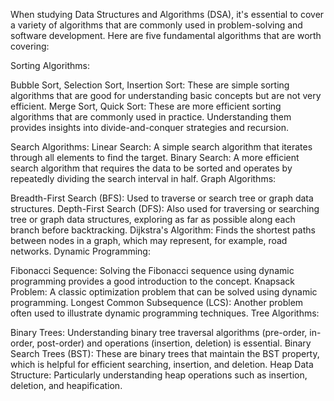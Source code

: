 When studying Data Structures and Algorithms (DSA), it's essential to cover a variety of algorithms that are commonly used in problem-solving and software development. Here are five fundamental algorithms that are worth covering:

Sorting Algorithms:

Bubble Sort, Selection Sort, Insertion Sort: These are simple sorting algorithms that are good for understanding basic concepts but are not very efficient.
Merge Sort, Quick Sort: These are more efficient sorting algorithms that are commonly used in practice. Understanding them provides insights into divide-and-conquer strategies and recursion.

Search Algorithms:
Linear Search: A simple search algorithm that iterates through all elements to find the target.
Binary Search: A more efficient search algorithm that requires the data to be sorted and operates by repeatedly dividing the search interval in half.
Graph Algorithms:

Breadth-First Search (BFS): Used to traverse or search tree or graph data structures.
Depth-First Search (DFS): Also used for traversing or searching tree or graph data structures, exploring as far as possible along each branch before backtracking.
Dijkstra's Algorithm: Finds the shortest paths between nodes in a graph, which may represent, for example, road networks.
Dynamic Programming:

Fibonacci Sequence: Solving the Fibonacci sequence using dynamic programming provides a good introduction to the concept.
Knapsack Problem: A classic optimization problem that can be solved using dynamic programming.
Longest Common Subsequence (LCS): Another problem often used to illustrate dynamic programming techniques.
Tree Algorithms:

Binary Trees: Understanding binary tree traversal algorithms (pre-order, in-order, post-order) and operations (insertion, deletion) is essential.
Binary Search Trees (BST): These are binary trees that maintain the BST property, which is helpful for efficient searching, insertion, and deletion.
Heap Data Structure: Particularly understanding heap operations such as insertion, deletion, and heapification.